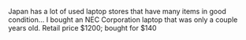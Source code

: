 Japan has a lot of used laptop stores that have many items in good condition... I bought an NEC Corporation laptop that was only a couple years old. Retail price $1200; bought for $140
